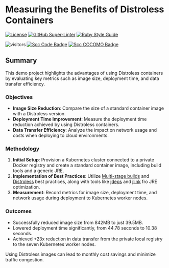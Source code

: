 # Measuring the Benefits of Distroless Containers

<!-- markdown-link-check-disable-next-line -->

[![License](https://img.shields.io/badge/License-Apache%202.0-blue.svg)](https://opensource.org/licenses/Apache-2.0)
[![GitHub Super-Linter](https://github.com/electrocucaracha/k8s-Distroless-demo/workflows/Lint%20Code%20Base/badge.svg)](https://github.com/marketplace/actions/super-linter)
[![Ruby Style Guide](https://img.shields.io/badge/code_style-rubocop-brightgreen.svg)](https://github.com/rubocop/rubocop)

<!-- markdown-link-check-disable-next-line -->

![visitors](https://visitor-badge.laobi.icu/badge?page_id=electrocucaracha.k8s-Distroless-demo)
[![Scc Code Badge](https://sloc.xyz/github/electrocucaracha/k8s-Distroless-demo?category=code)](https://github.com/boyter/scc/)
[![Scc COCOMO Badge](https://sloc.xyz/github/electrocucaracha/k8s-Distroless-demo?category=cocomo)](https://github.com/boyter/scc/)

## Summary

This demo project highlights the advantages of using Distroless containers by evaluating key metrics such as image size, deployment time, and data transfer efficiency.

### Objectives

- **Image Size Reduction**: Compare the size of a standard container image with a Distroless version.
- **Deployment Time Improvement**: Measure the deployment time reduction achieved by using Distroless containers.
- **Data Transfer Efficiency**: Analyze the impact on network usage and costs when deploying to cloud environments.

### Methodology

1. **Initial Setup**: Provision a Kubernetes cluster connected to a private Docker registry and create a standard container image, including build tools and a generic JRE.
1. **Implementation of Best Practices**: Utilize [Multi-stage builds][1] and [Distroless][2] best practices, along with tools like [jdeps][3] and [jlink][4] fro JRE optimization.
1. **Measurement**: Record metrics for image size, deployment time, and network usage during deployment to Kubernetes worker nodes.

### Outcomes

- Successfully reduced image size from 842MB to just 39.5MB.
- Lowered deployment time significantly, from 44.78 seconds to 10.38 seconds.
- Achieved +23x reduction in data transfer from the private local registry to the seven Kubernetes worker nodes.

Using Distroless images can lead to monthly cost savings and minimize traffic congestion.

[1]: https://docs.docker.com/build/building/multi-stage/
[2]: https://github.com/GoogleContainerTools/distroless
[3]: https://dev.java/learn/jvm/tools/core/jdeps/
[4]: https://dev.java/learn/jvm/tools/core/jlink/
